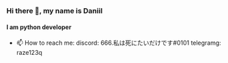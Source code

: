 ### Hi there 👋, my name is Daniil
#### I am python developer

- 📫 How to reach me: discord: 666.私は死にたいだけです#0101 telegramg: raze123q 

